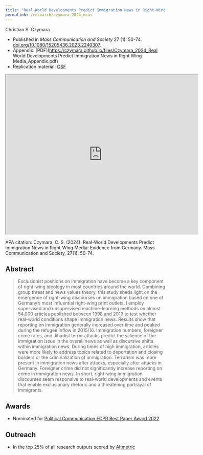```yaml
---
title: "Real-World Developments Predict Immigration News in Right-Wing Media: Evidence from Germany"
permalink: /research/czymara_2024_mcas
---
```

Christian S. Czymara

- Published in *Mass Communication and Society* 27 (1): 50-74. [doi.org/10.1080/15205436.2023.2240307](https://doi.org/10.1080/15205436.2023.2240307).
- Appendix: [PDF](https://czymara.github.io/files/Czymara_2024_Real World Developments Predict Immigration News in Right Wing Media_Appendix.pdf)
- Replication material: [OSF](https://osf.io/bwh78/)

<iframe src="https://czymara.github.io/files/Czymara_2024_Real World Developments Predict Immigration News in Right Wing Media.pdf" width="600" height="500"></iframe>

APA citation: Czymara, C. S. (2024). Real-World Developments Predict Immigration News in Right-Wing Media: Evidence from Germany. Mass Communication and Society, 27(1), 50-74.

Abstract
------
> Exclusionist positions on immigration have become a key component of right-wing ideology in most countries around the world. Combining group threat and news values theory, this study sheds light on the emergence of right-wing discourses on immigration based on one of Germany’s most influential right-wing print outlets. I employ supervised and unsupervised machine-learning methods on almost 54,000 articles published between 1998 and 2019 to test whether real-world conditions shape immigration news. Results show that reporting on immigration generally increased over time and peaked during the refugee inflow in 2015/16. Immigration numbers, foreigner crime rates, and Jihadist terror attacks predict the salience of the immigration issue in the overall news as well as discursive shifts within immigration news. During times of high immigration, articles were more likely to address topics related to deportation and closing borders or the criminalization of immigration. Terrorism was more present in immigration news after attacks, especially after attacks in Germany. Foreigner crime did not significantly increase reporting on crime in immigration news. In short, right-wing immigration discourses seem responsive to real-world developments and events that enable exclusionary rhetoric and a threatening portrayal of immigrants.

Awards
------
- Nominated for [Political Communication ECPR Best Paper Award 2022](https://standinggroups.ecpr.eu/polcom/wp-content/uploads/sites/37/2023/01/Newsletter-Standing-Group-Political-Communication-9-1-2022.pdf)

Outreach
------
- In the top 25% of all research outputs scored by [Altmetric](https://routledge.altmetric.com/details/153537892)


